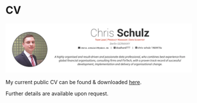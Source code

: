 # CV 

[![](./man/cv_preview.png)](https://github.com/deadhand777/cs_cv/blob/main/cv_public/cv_public.pdf)

My current public CV can be found & downloaded [here](https://github.com/deadhand777/cs_cv/blob/main/cv_public/cv_public.pdf).

Further details are available upon request.
